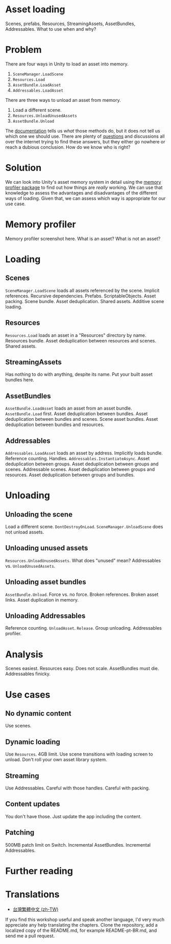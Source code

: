 # Asset loading
Scenes, prefabs, Resources, StreamingAssets, AssetBundles, Addressables. What to use when and why?

# Problem
There are four ways in Unity to load an asset into memory.
1. `SceneManager.LoadScene`
2. `Resources.Load`
3. `AssetBundle.LoadAsset`
4. `Addressables.LoadAsset`

There are three ways to unload an asset from memory.
1. Load a different scene.
2. `Resources.UnloadUnusedAssets`
3. `AssetBundle.Unload`

The [documentation](https://docs.unity3d.com/Manual/LoadingResourcesatRuntime.html) tells us _what_ those methods do, but it does not tell us which one we should use. There are plenty of [questions](https://forum.unity.com/threads/resource-vs-addressable-for-memory-management.836863/) and discussions all over the internet trying to find these answers, but they either go nowhere or reach a dubious conclusion. How do we know who is right?

# Solution
We can look into Unity's asset memory system in detail using the [memory profiler package](https://docs.unity3d.com/Packages/com.unity.memoryprofiler@0.4/manual/index.html) to find out how things are _really_ working. We can use that knowledge to assess the advantages and disadvantages of the different ways of loading. Given that, we can assess which way is appropriate for our use case.

# Memory profiler
Memory profiler screenshot here.
What is an asset?
What is not an asset?

# Loading

## Scenes
`SceneManager.LoadScene` loads all assets referenced by the scene.
Implicit references.
Recursive dependencies.
Prefabs.
ScriptableObjects.
Asset packing.
Scene bundle.
Asset deduplication.
Shared assets.
Additive scene loading.

## Resources
`Resources.Load` loads an asset in a "Resources" directory by name.
Resources bundle.
Asset deduplication between resources and scenes.
Shared assets.

## StreamingAssets
Has nothing to do with anything, despite its name.
Put your built asset bundles here.

## AssetBundles
`AssetBundle.LoadAsset` loads an asset from an asset bundle.
`AssetBundle.Load` first.
Asset deduplication between bundles.
Asset deduplication between bundles and scenes.
Scene asset bundles.
Asset deduplication between bundles and resources.

## Addressables
`Addressables.LoadAsset` loads an asset by address.
Implicitly loads bundle.
Reference counting.
Handles.
`Addressables.InstantiateAsync`.
Asset deduplication between groups.
Asset deduplication between groups and scenes.
Addressable scenes.
Asset deduplication between groups and resources.
Asset deduplication between groups and bundles.

# Unloading

## Unloading the scene
Load a different scene.
`DontDestroyOnLoad`.
`SceneManager.UnloadScene` does not unload assets.

## Unloading unused assets
`Resources.UnloadUnusedAssets`.
What does "unused" mean?
Addressables vs. `UnloadUnusedAssets`.

## Unloading asset bundles
`AssetBundle.Unload`.
Force vs. no force.
Broken references.
Broken asset links.
Asset duplication in memory.

## Unloading Addressables
Reference counting.
`UnloadAsset`.
`Release`.
Group unloading.
Addressables profiler.

# Analysis
Scenes easiest.
Resources easy. Does not scale.
AssetBundles must die.
Addressables finicky.

# Use cases

## No dynamic content
Use scenes.

## Dynamic loading
Use `Resources`.
4GB limit.
Use scene transitions with loading screen to unload.
Don't roll your own asset library system.

## Streaming
Use Addressables.
Careful with those handles.
Careful with packing.

## Content updates
You don't have those. Just update the app including the content.

## Patching
500MB patch limit on Switch.
Incremental AssetBundles.
Incremental Addressables.

# Further reading

# Translations

- [台灣繁體中文 (zh-TW)](README-zh-TW.md)

If you find this workshop useful and speak another language, I'd very much appreciate any help translating the chapters. Clone the repository, add a localized copy of the README.md, for example README-pt-BR.md, and send me a pull request.
